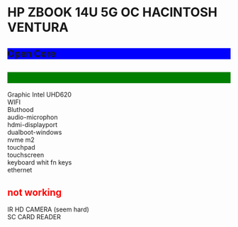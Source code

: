 <h1> HP ZBOOK 14U 5G OC HACINTOSH VENTURA </h1> 
<h2 style="color:0#00cc00;background-color:blue;">Open Core</h2>
<h2 style="color:green;background-color:green;">worked</h2> 
Graphic Intel UHD620</br>
WIFI</br>
Bluthood</br>
audio-microphon</br>
hdmi-displayport</br>
dualboot-windows</br>
nvme m2</br>
touchpad </br>
touchscreen</br>
keyboard whit fn keys</br>
ethernet</br>

<h2 style="color:red;" >not working</h2>
IR HD CAMERA (seem hard)</br>
SC CARD READER</br>





